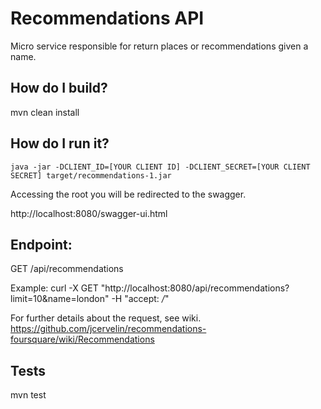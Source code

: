 # Recommendations API

Micro service responsible for return places or recommendations given a name.

## How do I build?
mvn clean install

## How do I run it?
```Shell
java -jar -DCLIENT_ID=[YOUR CLIENT ID] -DCLIENT_SECRET=[YOUR CLIENT SECRET] target/recommendations-1.jar
```

Accessing the root you will be redirected to the swagger.

http://localhost:8080/swagger-ui.html

## Endpoint:
GET /api/recommendations

Example:
curl -X GET "http://localhost:8080/api/recommendations?limit=10&name=london" -H "accept: */*"

For further details about the request, see wiki. https://github.com/jcervelin/recommendations-foursquare/wiki/Recommendations

## Tests
mvn test
